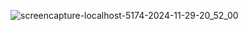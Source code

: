 <!-- kTM cloth is fully functional e-commerce website using React.And I have used Tailwind CSS  to create this ecommerce website. -->


![screencapture-localhost-5174-2024-11-29-20_52_00](https://github.com/user-attachments/assets/7a5fdaa0-6ef0-4795-9440-5ac80b0ae402)
